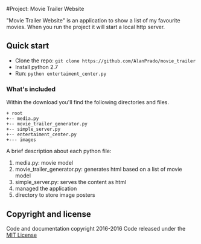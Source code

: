 #Project: Movie Trailer Website

"Movie Trailer Website" is an application to show a list of my favourite movies.
When you run the project it will start a local http server.

## Quick start

- Clone the repo: `git clone https://github.com/AlanPrado/movie_trailer`
- Install python 2.7
- Run: `python entertaiment_center.py`

### What's included

Within the download you'll find the following directories and files.
```
+ root
+-- media.py
+-- movie_trailer_generator.py
+-- simple_server.py
+-- entertaiment_center.py
+--- images
```

A brief description about each python file:

1. media.py: movie model
2. movie_trailer_generator.py: generates html based on a list of movie model
3. simple_server.py: serves the content as html
4. managed the application
5. directory to store image posters

## Copyright and license
Code and documentation copyright 2016-2016 Code released under the [MIT License](https://github.com/AlanPrado/movie_trailer/master/LICENSE)